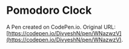 # Pomodoro Clock

A Pen created on CodePen.io. Original URL: [https://codepen.io/DivyeshN/pen/WNazwzV](https://codepen.io/DivyeshN/pen/WNazwzV).

